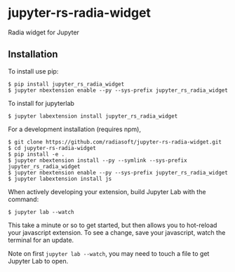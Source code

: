 jupyter-rs-radia-widget
===============================

Radia widget for Jupyter

Installation
------------

To install use pip:

    $ pip install jupyter_rs_radia_widget
    $ jupyter nbextension enable --py --sys-prefix jupyter_rs_radia_widget

To install for jupyterlab

    $ jupyter labextension install jupyter_rs_radia_widget

For a development installation (requires npm),

    $ git clone https://github.com/radiasoft/jupyter-rs-radia-widget.git
    $ cd jupyter-rs-radia-widget
    $ pip install -e .
    $ jupyter nbextension install --py --symlink --sys-prefix jupyter_rs_radia_widget
    $ jupyter nbextension enable --py --sys-prefix jupyter_rs_radia_widget
    $ jupyter labextension install js

When actively developing your extension, build Jupyter Lab with the command:

    $ jupyter lab --watch

This take a minute or so to get started, but then allows you to hot-reload your javascript extension.
To see a change, save your javascript, watch the terminal for an update.

Note on first `jupyter lab --watch`, you may need to touch a file to get Jupyter Lab to open.


